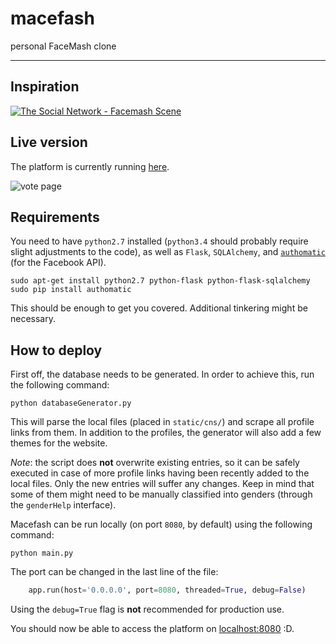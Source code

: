 # macefash
personal FaceMash clone

<hr>

## Inspiration
[![The Social Network - Facemash Scene](http://img.youtube.com/vi/b9jyEpCibYk/0.jpg)](https://www.youtube.com/watch?v=b9jyEpCibYk)

## Live version
The platform is currently running [here](http://macefash.ngrok.io/).

![vote page](https://raw.githubusercontent.com/harababurel/macefash/master/static/img/screens/vote_cyborg_no_ip.png)


## Requirements
You need to have `python2.7` installed (`python3.4` should probably require slight adjustments to the code), as well as `Flask`, `SQLAlchemy`, and [`authomatic`](http://peterhudec.github.io/authomatic/) (for the Facebook API).

```console
sudo apt-get install python2.7 python-flask python-flask-sqlalchemy
sudo pip install authomatic
```

This should be enough to get you covered. Additional tinkering might be necessary.

## How to deploy
First off, the database needs to be generated. In order to achieve this, run the following command:
```console
python databaseGenerator.py
```
This will parse the local files (placed in `static/cns/`) and scrape all profile links from them. In addition to the profiles, the generator will also add a few themes for the website.

*Note*: the script does **not** overwrite existing entries, so it can be safely executed in case of more profile links having been recently added to the local files. Only the new entries will suffer any changes. Keep in mind that some of them might need to be manually classified into genders (through the `genderHelp` interface).

Macefash can be run locally (on port `8080`, by default) using the following command:
```console
python main.py
```

The port can be changed in the last line of the file:
```python
    app.run(host='0.0.0.0', port=8080, threaded=True, debug=False)
```
Using the `debug=True` flag is **not** recommended for production use.

You should now be able to access the platform on [localhost:8080](http://localhost:8080) :D.
